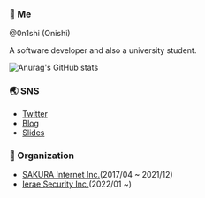 ### 👋 Me

@0n1shi (Onishi)

A software developer and also a university student.

![Anurag's GitHub stats](https://github-readme-stats.vercel.app/api?username=0n1shi&count_private=true&show_icons=true)

### 🌏 SNS

- [Twitter](https://twitter.com/0n1shi)
- [Blog](https://0n1shi.hatenablog.jp/)
- [Slides](https://speakerdeck.com/0n1shi)

### 🏢 Organization

- [SAKURA Internet Inc.](https://www.sakura.ad.jp/)(2017/04 ~ 2021/12)
- [Ierae Security Inc.](https://ierae.co.jp/)(2022/01 ~)
